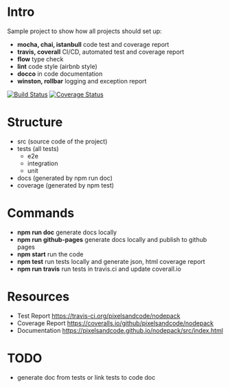 # Intro
Sample project to show how all projects should set up:
- **mocha, chai, istanbull** code test and coverage report
- **travis, coverall** CI/CD, automated test and coverage report
- **flow** type check
- **lint** code style (airbnb style)
- **docco** in code documentation
- **winston, rollbar** logging and exception report

[![Build Status](https://travis-ci.org/pixelsandcode/nodepack.svg?branch=master)](https://travis-ci.org/pixelsandcode/nodepack)
[![Coverage Status](https://coveralls.io/repos/github/pixelsandcode/nodepack/badge.svg)](https://coveralls.io/github/pixelsandcode/nodepack)


# Structure

- src (source code of the project)
- tests (all tests)
  - e2e
  - integration
  - unit
- docs (generated by npm run doc)
- coverage (generated by npm test)

# Commands
- **npm run doc** generate docs locally
- **npm run github-pages** generate docs locally and publish to github pages
- **npm start** run the code
- **npm test** run tests locally and generate json, html coverage report
- **npm run travis** run tests in travis.ci and update coverall.io

# Resources
- Test Report https://travis-ci.org/pixelsandcode/nodepack
- Coverage Report https://coveralls.io/github/pixelsandcode/nodepack
- Documentation https://pixelsandcode.github.io/nodepack/src/index.html

# TODO
- generate doc from tests or link tests to code doc
